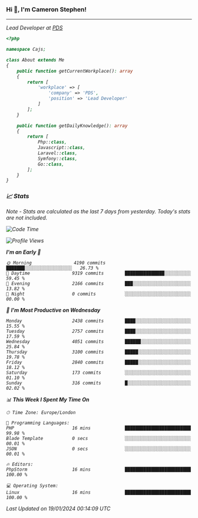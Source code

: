 ### Hi 👋, I'm Cameron Stephen!
<hr>
<p><em>Lead Developer at <a href="https://prindatasolutions.co.uk">PDS</a></p>


```php
<?php

namespace Cajs;

class About extends Me
{
    public function getCurrentWorkplace(): array
    {
        return [
            'workplace' => [
                'company' => 'PDS',
                'position' => 'Lead Developer'
            ]
        ];
    }

    public function getDailyKnowledge(): array
    {
        return [
            Php::class,
            Javascript::class,
            Laravel::class,
            Symfony::class,
            Go::class,
        ];
    }
}
```

### 📈 Stats
<p><em>Note - Stats are calculated as the last 7 days from yesterday. Today's stats are not included.</em></p>


<!--START_SECTION:waka-->
![Code Time](http://img.shields.io/badge/Code%20Time-3%2C644%20hrs%2031%20mins-blue)

![Profile Views](http://img.shields.io/badge/Profile%20Views-0-blue)

**I'm an Early 🐤** 

```text
🌞 Morning                4190 commits        ███████░░░░░░░░░░░░░░░░░░   26.73 % 
🌆 Daytime                9319 commits        ███████████████░░░░░░░░░░   59.45 % 
🌃 Evening                2166 commits        ███░░░░░░░░░░░░░░░░░░░░░░   13.82 % 
🌙 Night                  0 commits           ░░░░░░░░░░░░░░░░░░░░░░░░░   00.00 % 
```
📅 **I'm Most Productive on Wednesday** 

```text
Monday                   2438 commits        ████░░░░░░░░░░░░░░░░░░░░░   15.55 % 
Tuesday                  2757 commits        ████░░░░░░░░░░░░░░░░░░░░░   17.59 % 
Wednesday                4051 commits        ██████░░░░░░░░░░░░░░░░░░░   25.84 % 
Thursday                 3100 commits        █████░░░░░░░░░░░░░░░░░░░░   19.78 % 
Friday                   2840 commits        █████░░░░░░░░░░░░░░░░░░░░   18.12 % 
Saturday                 173 commits         ░░░░░░░░░░░░░░░░░░░░░░░░░   01.10 % 
Sunday                   316 commits         █░░░░░░░░░░░░░░░░░░░░░░░░   02.02 % 
```


📊 **This Week I Spent My Time On** 

```text
🕑︎ Time Zone: Europe/London

💬 Programming Languages: 
PHP                      16 mins             █████████████████████████   99.98 % 
Blade Template           0 secs              ░░░░░░░░░░░░░░░░░░░░░░░░░   00.01 % 
JSON                     0 secs              ░░░░░░░░░░░░░░░░░░░░░░░░░   00.01 % 

🔥 Editors: 
PhpStorm                 16 mins             █████████████████████████   100.00 % 

💻 Operating System: 
Linux                    16 mins             █████████████████████████   100.00 % 
```


 Last Updated on 19/01/2024 00:14:09 UTC
<!--END_SECTION:waka-->

